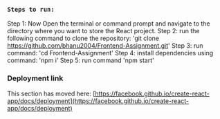 
### `Steps to run: `
Step 1: Now Open the terminal or command prompt and navigate to the directory where you want to store the React project.
Step 2: run the following command to clone the repository: 'git clone https://github.com/bhanu2004/Frontend-Assignment.git'
Step 3: run command: 'cd Frontend-Assignment'
Step 4: install dependencies using command: 'npm i'
Step 5: run command 'npm start'

### Deployment link

This section has moved here: [https://facebook.github.io/create-react-app/docs/deployment](https://facebook.github.io/create-react-app/docs/deployment)


